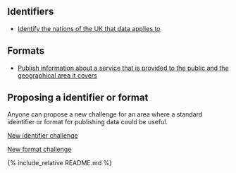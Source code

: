 ## Identifiers
* [Identify the nations of the UK that data applies to](identifiers/uk-nations.md)

## Formats

* [Publish information about a service that is provided to the public and the geographical area it covers](formats/service-provision.md)

## Proposing a identifier or format

Anyone can propose a new challenge for an area where a standard ideintifier or format for publishing data could be useful. 

[New identifier challenge](https://github.com/WeTheCatalysts/standards-and-identifiers/issues/new?assignees=&labels=identifier&template=identifier-challenge.md)

[New format challenge](https://github.com/WeTheCatalysts/standards-and-identifiers/issues/new?assignees=&labels=identifier&template=standard-challenge.md)

{% include_relative README.md %}
